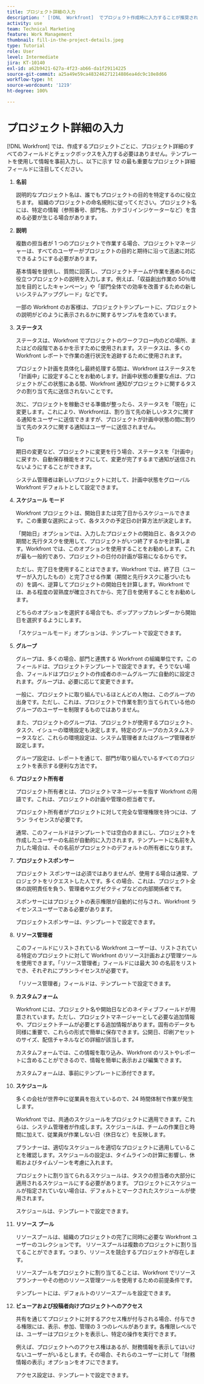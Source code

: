 ```yaml
---
title: プロジェクト詳細の入力
description: ' [!DNL  Workfront]  でプロジェクト作成時に入力することが推奨される、12 のプロジェクト詳細フィールドについて説明します。'
activity: use
team: Technical Marketing
feature: Work Management
thumbnail: fill-in-the-project-details.jpeg
type: Tutorial
role: User
level: Intermediate
jira: KT-10140
exl-id: a62b9421-627a-4f23-ab66-da1f29114225
source-git-commit: a25a49e59ca483246271214886ea4dc9c10e8d66
workflow-type: ht
source-wordcount: '1219'
ht-degree: 100%

---
```


# プロジェクト詳細の入力

[!DNL  Workfront] では、作成するプロジェクトごとに、プロジェクト詳細のすべてのフィールドとチェックボックスを入力する必要はありません。テンプレートを使用して情報を事前入力し、以下に示す 12 の最も重要なプロジェクト詳細フィールドに注目してください。

1. **名前**

   説明的なプロジェクト名は、誰でもプロジェクトの目的を特定するのに役立ちます。 組織のプロジェクトの命名規則に従ってください。プロジェクト名には、特定の情報（参照番号、部門名、カテゴリインジケーターなど）を含める必要が生じる場合があります。


1. **説明**

   複数の担当者が 1 つのプロジェクトで作業する場合、プロジェクトマネージャーは、すべてのユーザーがプロジェクトの目的と期待に沿って迅速に対応できるようにする必要があります。

   基本情報を提供し、質問に回答し、プロジェクトチームが作業を進めるのに役立つプロジェクトの説明を入力します。例えば、「収益創出作業の 50％増加を目的としたキャンペーン」や「部門全体での効率を改善するための新しいシステムアップグレード」などです。

   一部の Workfront のお客様は、プロジェクトテンプレートに、プロジェクトの説明がどのように表示されるかに関するサンプルを含めています。

1. **ステータス**

   ステータスは、Workfront でプロジェクトのワークフロー内のどの場所、またはどの段階であるかを示すために使用されます。ステータスは、多くの Workfront レポートで作業の進行状況を追跡するために使用されます。

   プロジェクト計画を具体化し最終処理する間は、Workfront はステータスを「計画中」に設定することをお勧めします。計画中状態の重要な点は、プロジェクトがこの状態にある間、Workfront 通知がプロジェクトに関するタスクの割り当て先に送信されないことです。

   次に、プロジェクトを稼動させる準備が整ったら、ステータスを「現在」に変更します。これにより、Workfrontは、割り当て先の新しいタスクに関する通知をユーザーに送信できますが、プロジェクトが計画中状態の間に割り当て先のタスクに関する通知はユーザーに送信されません。

   >[!TIP]
   >
   >  期日の変更など、プロジェクトに変更を行う場合、ステータスを「計画中」に戻すか、自動保存機能をオフにして、変更が完了するまで通知が送信されないようにすることができます。

   システム管理者は新しいプロジェクトに対して、計画中状態をグローバル Workfront デフォルトとして設定できます。

1. **スケジュール モード**

   Workfront プロジェクトは、開始日または完了日からスケジュールできます。この重要な選択によって、各タスクの予定日の計算方法が決定します。

   「開始日」オプションでは、入力したプロジェクトの開始日と、各タスクの期間と先行タスクを使用して、プロジェクトがいつ終了するかを計算します。Workfront では、このオプションを使用することをお勧めします。これが最も一般的であり、プロジェクトの日付の計画が容易になるからです。

   ただし、完了日を使用することはできます。Workfront では、終了日（ユーザーが入力したもの）と完了させる作業（期間と先行タスクに基づいたもの）を調べ、逆算してプロジェクトの開始日を計算します。Workfront では、ある程度の習熟度が確立されてから、完了日を使用することをお勧めします。

   どちらのオプションを選択する場合でも、ポップアップカレンダーから開始日を選択するようにします。

   「スケジュールモード」オプションは、テンプレートで設定できます。

1. **グループ**

   グループは、多くの場合、部門と連携する Workfront の組織単位です。このフィールドは、プロジェクトテンプレートで設定できます。そうでない場合、フィールドはプロジェクトの作成者のホームグループに自動的に設定されます。グループは、必要に応じて変更できます。

   一般に、プロジェクトに取り組んでいるほとんどの人物は、このグループの出身です。ただし、これは、プロジェクトで作業を割り当てられている他のグループのユーザーを制限するものではありません。

   また、プロジェクトのグループは、プロジェクトが使用するプロジェクト、タスク、イシューの環境設定も決定します。特定のグループのカスタムステータスなど、これらの環境設定は、システム管理者またはグループ管理者が設定します。

   グループ設定は、レポートを通じて、部門が取り組んでいるすべてのプロジェクトを表示する便利な方法です。

1. **プロジェクト所有者**

   プロジェクト所有者とは、プロジェクトマネージャーを指す Workfront の用語です。これは、プロジェクトの計画や管理の担当者です。

   プロジェクト所有者がプロジェクトに対して完全な管理権限を持つには、プラン ライセンスが必要です。

   通常、このフィールドはテンプレートでは空白のままにし、プロジェクトを作成したユーザーの名前が自動的に入力されます。テンプレートに名前を入力した場合は、その名前がプロジェクトのデフォルトの所有者になります。

1. **プロジェクトスポンサー**

   プロジェクト スポンサーは必須ではありませんが、使用する場合は通常、プロジェクトをリクエストした人です。多くの場合、これは、プロジェクト全体の説明責任を負う、管理者やエグゼクティブなどの内部関係者です。

   スポンサーにはプロジェクトの表示権限が自動的に付与され、Workfront ライセンスユーザーである必要があります。

   プロジェクトスポンサーは、テンプレートで設定できます。

1. **リソース管理者**

   このフィールドにリストされている Workfront ユーザーは、リストされている特定のプロジェクトに対して Workfront のリソース計画および管理ツールを使用できます。「リソース管理者」フィールドには最大 30 の名前をリストでき、それぞれにプランライセンスが必要です。

   「リソース管理者」フィールドは、テンプレートで設定できます。

1. **カスタムフォーム**

   Workfront には、プロジェクト名や開始日などのネイティブフィールドが用意されています。ただし、プロジェクトマネージャーとして必要な追加情報や、プロジェクトチームが必要とする追加情報があります。固有のデータも同様に重要で、これらの形式で簡単に保存できます。公開日、印刷アセットのサイズ、配信チャネルなどの詳細が該当します。

   カスタムフォームでは、この情報を取り込み、Workfront のリストやレポートに含めることができるので、情報を簡単に表示および編集できます。

   カスタムフォームは、事前にテンプレートに添付できます。

1. **スケジュール**

   多くの会社が世界中に従業員を抱えているので、24 時間体制で作業が発生します。

   Workfront では、共通のスケジュールをプロジェクトに適用できます。これらは、システム管理者が作成します。スケジュールは、チームの作業日と時間に加えて、従業員が作業しない日（休日など）を反映します。

   プランナーは、適切なスケジュールを適切なプロジェクトに適用していることを確認します。スケジュールの設定は、タイムラインの計算に影響し、休暇およびタイムゾーンを考慮に入れます。

   プロジェクトに割り当てられるスケジュールは、タスクの担当者の大部分に適用されるスケジュールにする必要があります。 プロジェクトにスケジュールが指定されていない場合は、デフォルトとマークされたスケジュールが使用されます。

   スケジュールは、テンプレートで設定できます。

1. **リソース プール**

   リソースプールは、組織のプロジェクトの完了に同時に必要な Workfront ユーザーのコレクションです。 リソースプールは複数のプロジェクトに割り当てることができます。つまり、リソースを競合するプロジェクトが存在します。

   リソースプールをプロジェクトに割り当てることは、Workfront でリソースプランナーやその他のリソース管理ツールを使用するための前提条件です。

   テンプレートには、デフォルトのリソースプールを設定できます。

1. **ビューアおよび投稿者向けプロジェクトへのアクセス**

   共有を通じてプロジェクトに対するアクセス権が付与される場合、付与できる権限には、表示、参加、管理の 3 つのレベルがあります。各権限レベルでは、ユーザーはプロジェクトを表示し、特定の操作を実行できます。

   例えば、プロジェクトへのアクセス権はあるが、財務情報を表示してはいけないユーザーがいるとします。その場合、それらのユーザーに対して「財務情報の表示」オプションをオフにできます。

   アクセス設定は、テンプレートで設定できます。
